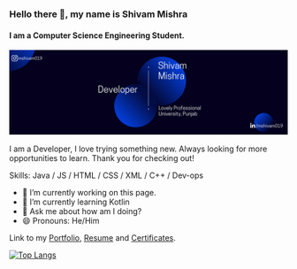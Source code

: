 ### Hello there 👋, my name is Shivam Mishra
#### I am a Computer Science Engineering Student.
![I am a Computer Science Engineering Student.](https://raw.githubusercontent.com/mshivam019/mshivam019/master/Banner.png)

I am a Developer, I love trying something new. Always looking for more opportunities to learn. Thank you for checking out!

Skills: Java / JS / HTML / CSS / XML / C++ / Dev-ops

- 🔭 I’m currently working on this page. 
- 🌱 I’m currently learning Kotlin 
- 💬 Ask me about how am I doing? 
- 😄 Pronouns: He/Him  


Link to my [Portfolio](https://mshivam019.github.io/portfolio/), [Resume](https://drive.google.com/file/d/1aVHDpp9r0Ueh1fbjUgI9Lwi51pHo9UtV/view) and [Certificates](https://drive.google.com/drive/folders/1q0KZSNVHhTny67mdtN_LUV7pMb8y6T3O?usp=sharing).

[![Top Langs](https://github-readme-stats.vercel.app/api/top-langs/?username=mshivam019&langs_count=8&layout=compact)](https://github.com/anuraghazra/github-readme-stats)
